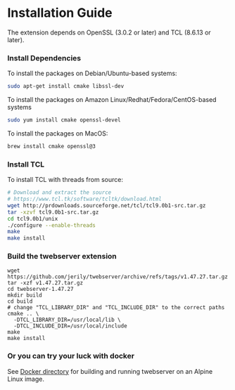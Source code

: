 # Installation Guide

The extension depends on OpenSSL (3.0.2 or later) and TCL (8.6.13 or later).

### Install Dependencies

To install the packages on Debian/Ubuntu-based systems:
```bash
sudo apt-get install cmake libssl-dev
```

To install the packages on Amazon Linux/Redhat/Fedora/CentOS-based systems
```bash
sudo yum install cmake openssl-devel
```

To install the packages on MacOS:
```bash
brew install cmake openssl@3
```

### Install TCL

To install TCL with threads from source:
```bash
# Download and extract the source
# https://www.tcl.tk/software/tcltk/download.html
wget http://prdownloads.sourceforge.net/tcl/tcl9.0b1-src.tar.gz
tar -xzvf tcl9.0b1-src.tar.gz
cd tcl9.0b1/unix
./configure --enable-threads
make
make install
```

### Build the twebserver extension
```
wget https://github.com/jerily/twebserver/archive/refs/tags/v1.47.27.tar.gz
tar -xzf v1.47.27.tar.gz
cd twebserver-1.47.27
mkdir build
cd build
# change "TCL_LIBRARY_DIR" and "TCL_INCLUDE_DIR" to the correct paths
cmake .. \
  -DTCL_LIBRARY_DIR=/usr/local/lib \
  -DTCL_INCLUDE_DIR=/usr/local/include
make
make install
```

### Or you can try your luck with docker

See [Docker directory](../docker/) for building and running twebserver on an Alpine Linux image.